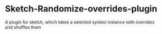 # Sketch-Randomize-overrides-plugin
A plugin for sketch, which takes a selected symbol instance with overrides and shuffles them
